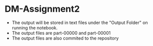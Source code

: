 # DM-Assignment2

- The output will be stored in text files under the "Output Folder" on running the notebook.
- The output files are part-00000 and part-00001
- The output files are also commited to the repository

